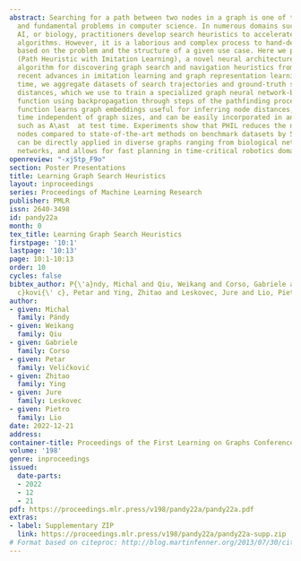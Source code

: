 ```yaml
---
abstract: Searching for a path between two nodes in a graph is one of the most well-studied
  and fundamental problems in computer science. In numerous domains such as robotics,
  AI, or biology, practitioners develop search heuristics to accelerate their pathfinding
  algorithms. However, it is a laborious and complex process to hand-design heuristics
  based on the problem and the structure of a given use case. Here we present PHIL
  (Path Heuristic with Imitation Learning), a novel neural architecture and a training
  algorithm for discovering graph search and navigation heuristics from data by leveraging
  recent advances in imitation learning and graph representation learning. At training
  time, we aggregate datasets of search trajectories and ground-truth shortest path
  distances, which we use to train a specialized graph neural network-based heuristic
  function using backpropagation through steps of the pathfinding process. Our heuristic
  function learns graph embeddings useful for inferring node distances, runs in constant
  time independent of graph sizes, and can be easily incorporated in an algorithm
  such as A\ast  at test time. Experiments show that PHIL reduces the number of explored
  nodes compared to state-of-the-art methods on benchmark datasets by 58.5% on average,
  can be directly applied in diverse graphs ranging from biological networks to road
  networks, and allows for fast planning in time-critical robotics domains.
openreview: "-xjStp_F9o"
section: Poster Presentations
title: Learning Graph Search Heuristics
layout: inproceedings
series: Proceedings of Machine Learning Research
publisher: PMLR
issn: 2640-3498
id: pandy22a
month: 0
tex_title: Learning Graph Search Heuristics
firstpage: '10:1'
lastpage: '10:13'
page: 10:1-10:13
order: 10
cycles: false
bibtex_author: P{\'a}ndy, Michal and Qiu, Weikang and Corso, Gabriele and Veli{\v
  c}kovi{\' c}, Petar and Ying, Zhitao and Leskovec, Jure and Lio, Pietro
author:
- given: Michal
  family: Pándy
- given: Weikang
  family: Qiu
- given: Gabriele
  family: Corso
- given: Petar
  family: Veličković
- given: Zhitao
  family: Ying
- given: Jure
  family: Leskovec
- given: Pietro
  family: Lio
date: 2022-12-21
address:
container-title: Proceedings of the First Learning on Graphs Conference
volume: '198'
genre: inproceedings
issued:
  date-parts:
  - 2022
  - 12
  - 21
pdf: https://proceedings.mlr.press/v198/pandy22a/pandy22a.pdf
extras:
- label: Supplementary ZIP
  link: https://proceedings.mlr.press/v198/pandy22a/pandy22a-supp.zip
# Format based on citeproc: http://blog.martinfenner.org/2013/07/30/citeproc-yaml-for-bibliographies/
---
```

